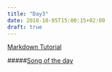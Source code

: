 ```yaml
---
title: "Day3"
date: 2018-10-05T15:00:15+02:00
draft: true
---
```


[Markdown Tutorial](https://www.markdowntutorial.com)

#####[Song of the day](https://www.youtube.com/watch?v=aH_UesUJsm8)
